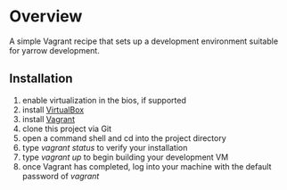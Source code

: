 # Overview
A simple Vagrant recipe that sets up a development environment suitable for yarrow development.

## Installation
1. enable virtualization in the bios, if supported
2. install [VirtualBox](https://www.virtualbox.org/)
3. install [Vagrant](http://www.vagrantup.com/)
4. clone this project via Git
5. open a command shell and cd into the project directory
6. type *vagrant status* to verify your installation
7. type *vagrant up* to begin building your development VM
8. once Vagrant has completed, log into your machine with the default password of *vagrant*
